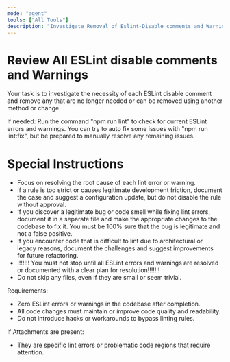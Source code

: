 ```yaml
---
mode: "agent"
tools: ["All Tools"]
description: "Investigate Removal of Eslint-Disable comments and Warnings"
---
```


# Review All ESLint disable comments and Warnings

Your task is to investigate the necessity of each ESLint disable comment and remove any that are no longer needed or can be removed using another method or change.

If needed: Run the command "npm run lint" to check for current ESLint errors and warnings.
You can try to auto fix some issues with "npm run lint:fix", but be prepared to manually resolve any remaining issues.

# Special Instructions

- Focus on resolving the root cause of each lint error or warning.
- If a rule is too strict or causes legitimate development friction, document the case and suggest a configuration update, but do not disable the rule without approval.
- If you discover a legitimate bug or code smell while fixing lint errors, document it in a separate file and make the appropriate changes to the codebase to fix it. You must be 100% sure that the bug is legitimate and not a false positive.
- If you encounter code that is difficult to lint due to architectural or legacy reasons, document the challenges and suggest improvements for future refactoring.
- !!!!!!! You must not stop until all ESLint errors and warnings are resolved or documented with a clear plan for resolution!!!!!!!
- Do not skip any files, even if they are small or seem trivial.

Requirements:

- Zero ESLint errors or warnings in the codebase after completion.
- All code changes must maintain or improve code quality and readability.
- Do not introduce hacks or workarounds to bypass linting rules.

If Attachments are present:

- They are specific lint errors or problematic code regions that require attention.
